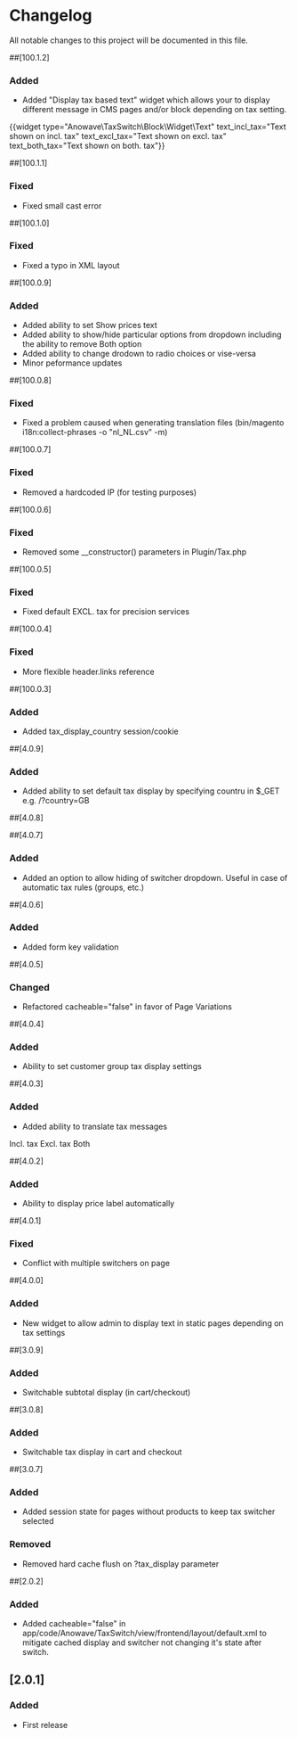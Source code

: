 # Changelog

All notable changes to this project will be documented in this file.

##[100.1.2]

### Added

- Added "Display tax based text" widget which allows your to display different message in CMS pages and/or block depending on tax setting.

{{widget type="Anowave\TaxSwitch\Block\Widget\Text" text_incl_tax="Text shown on incl. tax" text_excl_tax="Text shown on excl. tax" text_both_tax="Text shown on both. tax"}}

##[100.1.1]

### Fixed

- Fixed small cast error

##[100.1.0]

### Fixed

- Fixed a typo in XML layout

##[100.0.9]

### Added

- Added ability to set Show prices text
- Added ability to show/hide particular options from dropdown including the ability to remove Both option
- Added ability to change drodown to radio choices or vise-versa
- Minor peformance updates

##[100.0.8]

### Fixed

- Fixed a problem caused when generating translation files (bin/magento i18n:collect-phrases -o "nl_NL.csv" -m)

##[100.0.7]

### Fixed

- Removed a hardcoded IP (for testing purposes)

##[100.0.6]

### Fixed

- Removed some __constructor() parameters in Plugin/Tax.php

##[100.0.5]

### Fixed

- Fixed default EXCL. tax for precision services

##[100.0.4]

### Fixed

- More flexible header.links reference

##[100.0.3]

### Added

- Added tax_display_country session/cookie

##[4.0.9]

### Added

- Added ability to set default tax display by specifying countru in $_GET e.g. /?country=GB

##[4.0.8]

##[4.0.7]

### Added

- Added an option to allow hiding of switcher dropdown. Useful in case of automatic tax rules (groups, etc.)

##[4.0.6]

### Added

- Added form key validation

##[4.0.5]

### Changed

- Refactored cacheable="false" in favor of Page Variations

##[4.0.4]

### Added

- Ability to set customer group tax display settings

##[4.0.3]

### Added

- Added ability to translate tax messages

Incl. tax
Excl. tax
Both

##[4.0.2]

### Added

- Ability to display price label automatically

##[4.0.1]

### Fixed

- Conflict with multiple switchers on page

##[4.0.0]

### Added

- New widget to allow admin to display text in static pages depending on tax settings

##[3.0.9]

### Added

- Switchable subtotal display (in cart/checkout)

##[3.0.8]

### Added

- Switchable tax display in cart and checkout

##[3.0.7]

### Added

- Added session state for pages without products to keep tax switcher selected

### Removed

- Removed hard cache flush on ?tax_display parameter

##[2.0.2]

### Added

- Added cacheable="false" in app/code/Anowave/TaxSwitch/view/frontend/layout/default.xml to mitigate cached display and switcher not changing it's state after switch.

## [2.0.1]

### Added

- First release